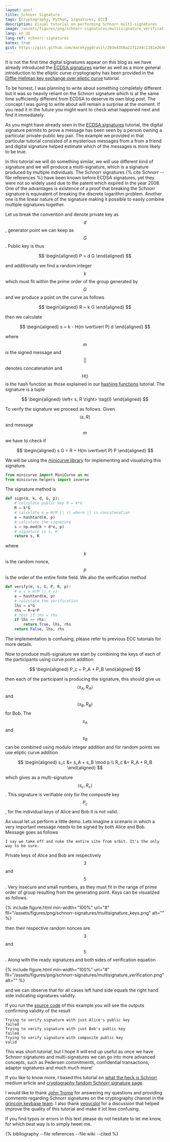 ```yaml
---
layout: post
title: Schnorr Signature
tags: [Cryptography, Python, Signatures, ECC]
description: Visual tutorial on performing Schnorr multi-signatures
image: /assets/figures/png/schnorr-signatures/multisignature_verification.png
lang: en_US
lang-ref: schnorr-signatures
katex: true
gist: https://gist.github.com/marekyggdrasil/203e4356a21f1244c1381e264032f583
---
```


It is not the first time digital signatures appear on this blog as we have already introduced the [ECDSA signatures](/2021/03/16/ecdsa/) earlier as well as a more general introduction to the elliptic curve cryptography has been provided in the [Diffie-Hellman key exchange over eliptic curve](/2020/11/30/ecdh/) tutorial.

To be honest, I was planning to write about something completely different but it was so heavily reliant on the Schnorr signature which is at the same time sufficiently different from ECDSA to deserve its own blog post. The concept I was going to write about will remain a surprise at the moment. If you read it in the future you might want to check what happened next and find it immediately.

As you might have already seen in the [ECDSA signatures](/2021/03/16/ecdsa/) tutorial, the digital signature permits to prove a message has been seen by a person owning a particular private-public key pair. The example we provided in that particular tutorial consisted of a mysterious messages from a from a friend and digital signature helped estimate which of the messages is more likely to be true.

In this tutorial we will do something similar, we will use different kind of signature and we will produce a multi-signature, which is a signature produced by multiple individuals. The Schnorr signatures {% cite Schnorr --file references %} have been known before ECDSA signatures, yet they were not so widely used due to the patent which expired in the year 2008. One of the advantages is existence of a proof that breaking the Schnorr signature is equivalent of breaking the discrete logarithm problem. Another one is the linear nature of the signature making it possible to easily combine multiple signatures together.

Let us break the convention and denote private key as $$ d $$, generator point we can keep as $$ G $$. Public key is thus

$$
\begin{aligned}
P = d G
\end{aligned}
$$

and additionally we find a random integer $$ k $$ which must fit within the prime order of the group generated by $$ G $$ and we produce a point on the curve as follows

$$
\begin{aligned}
R = k G
\end{aligned}
$$

then we calculate

$$
\begin{aligned}
s = k - H(m \vert\vert P) d
\end{aligned}
$$

where $$ m $$ is the signed message and $$ \vert\vert $$ denotes concatenation and $$ H() $$ is the hash function as those explained in our [hashing functions](/2020/12/29/hash/) tutorial. The signature is a tuple

$$
\begin{aligned}
\left< s, R \right> \tag{I}
\end{aligned}
$$

To verify the signature we proceed as follows. Given $$ \left< s, R \right> $$ and message $$ m $$ we have to check if

$$
\begin{aligned}
s G = R + H(m \vert\vert P) P
\end{aligned}
$$

We will be using the [minicurve library](https://github.com/marekyggdrasil/minicurve) for implementing and visualizing this signature.

```python
from minicurve import MiniCurve as mc
from minicurve.helpers import inverse
```

The signature method is

```python
def sign(m, k, d, G, p):
    # calculate public key R = k*G
    R = k*G
    # calculate e = H(M || r) where || is concatenation
    e = hashtard(m, p)
    # calculate the signature
    s = np.mod(k + d*e, p)
    # signature is s, R
    return s, R
```

where $$ k $$ is the random nonce, $$ p $$ is the order of the entire finite field. We also the verification method

```python
def verify(m, s, G, P, R, p):
    # e_v = H(M || r_v)
    e = hashtard(m, p)
    # calculate the verification
    lhs = s*G
    rhs = R+e*P
    # test if lhs = rhs
    if lhs == rhs:
        return True, lhs, rhs
    return False, lhs, rhs
```

The implementation is confusing, please refer to previous ECC tutorials for more details.

Now to produce multi-signature we start by combining the keys of each of the participants using curve point addition

$$
\begin{aligned}
P_c = P_A + P_B
\end{aligned}
$$

then each of the participant is producing the signature, this should give us $$ \left< s_A, R_A \right> $$ and $$ \left< s_B, R_B \right> $$ for Bob. The $$ s_A $$ and $$ s_B $$ can be combined using modulo integer addition and for random points we use eliptic curve addition

$$
\begin{aligned}
s_c &= s_A + s_B \mod p \\
R_c &= R_A + R_B
\end{aligned}
$$

which gives as a multi-signature $$ \left< s_c, R_c \right> $$. This signature is verifiable only for the composite key $$ P_c $$, for the individual keys of Alice and Bob it is not valid.

As usual let us perform a little demo. Lets imagine a scenario in which a very important message needs to be signed by both Alice and Bob. Message goes as follows

```
I say we take off and nuke the entire site from orbit. It's the only way to be sure.
```

Private keys of Alice and Bob are respectively $$ 3 $$ and $$ 5 $$. Very insecure and small numbers, as they must fit in the range of prime order of group resulting from the generating point. Keys can be visualized as follows.

{% include figure.html min-width="100%" url="#" fll="/assets/figures/png/schnorr-signatures/multisignature_keys.png" alt="" %}

then their respective random nonces are $$ 3 $$ and $$ 5 $$. Along with the ready signatures and both sides of verification equation

{% include figure.html min-width="100%" url="#" fll="/assets/figures/png/schnorr-signatures/multisignature_verification.png" alt="" %}

and we can observe that for all cases left hand side equals the right hand side indicating signatures validity.

If you run the [source code](https://gist.github.com/marekyggdrasil/203e4356a21f1244c1381e264032f583) of this example you will see the outputs confirming validity of the result

```
Trying to verify signature with just Alice's public key
failed
Trying to verify signature with just Bob's public key
failed
Trying to verify signature with composite public key
valid
```

This was short tutorial, but I hope it will end up useful as once we have Schnorr signatures and multi-signatures we can go into more advanced concepts, such as Pedersen commitments, confidential transactions, adaptor signatures and much much more!

If you like to know more, I based this tutorial on [what the heck is Schnorr](https://medium.com/bitbees/what-the-heck-is-schnorr-52ef5dba289f) medium article and [cryptography fandom Schnorr signature page](https://cryptography.fandom.com/wiki/Schnorr_signature).

I would like to thank [John Tromp](http://tromp.github.io/) for answering my questions and providing comments regarding Schnorr signatures on the cryptography channel in the [grincoin keybase team](https://keybase.io/team/grincoin). I also thank [vegycslol](https://forum.grin.mw/u/vegycslol/summary) for a discussion that helped improve the quality of this tutorial and make it lot less confusing.

If you find typos or errors in this text please do not hesitate to let me know, for which best way is to simply tweet me.

{% bibliography --file references --file wiki --cited %}

